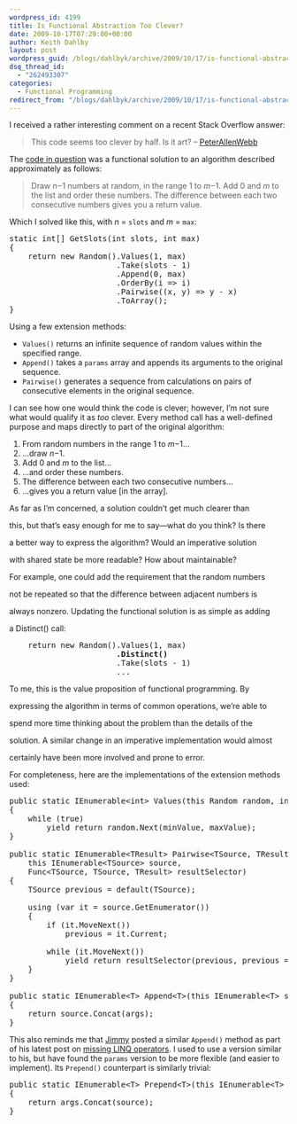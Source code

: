 ```yaml
---
wordpress_id: 4199
title: Is Functional Abstraction Too Clever?
date: 2009-10-17T07:29:00+00:00
author: Keith Dahlby
layout: post
wordpress_guid: /blogs/dahlbyk/archive/2009/10/17/is-functional-abstraction-too-clever.aspx
dsq_thread_id:
  - "262493307"
categories:
  - Functional Programming
redirect_from: "/blogs/dahlbyk/archive/2009/10/17/is-functional-abstraction-too-clever.aspx/"
---
```

I received a rather interesting comment on a recent Stack Overflow answer:

> This code seems too clever by half. Is it art? &ndash;&nbsp;[PeterAllenWebb](http://stackoverflow.com/users/21365/peterallenwebb)

The [code in question](http://stackoverflow.com/questions/1581394/split-value-in-24-randomly-sized-parts-using-c/1581464#1581464 "Split value in 24 randomly sized parts using C#") was a functional solution to an algorithm described approximately as follows:

> Draw _n_&minus;1 numbers at random, in the range 1 to _m_&minus;1. Add 0 and _m_ to the list and order these numbers. The difference between each two consecutive numbers gives you a return value.

Which I solved like this, with _n_ = `slots` and _m_ = `max`:

<pre>static int[] GetSlots(int slots, int max)<br />{<br />&nbsp; &nbsp; return new Random().Values(1, max)<br />&nbsp; &nbsp; &nbsp; &nbsp; &nbsp; &nbsp; &nbsp; &nbsp; &nbsp; &nbsp; &nbsp; &nbsp;.Take(slots - 1)<br />&nbsp; &nbsp; &nbsp; &nbsp; &nbsp; &nbsp; &nbsp; &nbsp; &nbsp; &nbsp; &nbsp; &nbsp;.Append(0, max)<br />&nbsp; &nbsp; &nbsp; &nbsp; &nbsp; &nbsp; &nbsp; &nbsp; &nbsp; &nbsp; &nbsp; &nbsp;.OrderBy(i =&gt; i)<br />&nbsp; &nbsp; &nbsp; &nbsp; &nbsp; &nbsp; &nbsp; &nbsp; &nbsp; &nbsp; &nbsp; &nbsp;.Pairwise((x, y) =&gt; y - x)<br />&nbsp; &nbsp; &nbsp; &nbsp; &nbsp; &nbsp; &nbsp; &nbsp; &nbsp; &nbsp; &nbsp; &nbsp;.ToArray();<br />}</pre>

Using a few extension methods:

  * `Values()` returns an infinite sequence of random values within the specified range.
  * `Append()` takes a `params` array and appends its arguments to the original sequence.
  * `Pairwise()` generates a sequence from calculations on pairs of consecutive elements in the original sequence.

I can see how one would think the code is clever; however, I&#8217;m not sure what would qualify it as _too_ clever. Every method call has a well-defined purpose and maps directly to part of the original algorithm:

  1. From random numbers in the range 1 to _m_&minus;1&#8230;
  2. &#8230;draw _n_&minus;1.
  3. Add 0 and _m_ to the list&#8230;
  4. &#8230;and order these numbers.
  5. The difference between each two consecutive numbers&#8230;
  6. &#8230;gives you a return value [in the array].

As far as I&#8217;m concerned, a solution couldn&#8217;t get much clearer than
  
this, but that&#8217;s easy enough for me to say&mdash;what do you think? Is there
  
a better way to express the algorithm? Would an imperative solution
  
with shared state be more readable? How about maintainable?

For example, one could add the requirement that the random numbers
  
not be repeated so that the difference between adjacent numbers is
  
always nonzero. Updating the functional solution is as simple as adding
  
a Distinct() call:

<pre>&nbsp; &nbsp; return new Random().Values(1, max)<br /><b>                       .Distinct()</b><br />&nbsp; &nbsp; &nbsp; &nbsp; &nbsp; &nbsp; &nbsp; &nbsp; &nbsp; &nbsp; &nbsp; &nbsp;.Take(slots - 1)<br />&nbsp; &nbsp; &nbsp; &nbsp; &nbsp; &nbsp; &nbsp; &nbsp; &nbsp; &nbsp; &nbsp; &nbsp;...</pre>

To me, this is the value proposition of functional programming. By
  
expressing the algorithm in terms of common operations, we&#8217;re able to
  
spend more time thinking about the problem than the details of the
  
solution. A similar change in an imperative implementation would almost
  
certainly have been more involved and prone to error.

For completeness, here are the implementations of the extension methods used:

<pre>public static IEnumerable&lt;int&gt; Values(this Random random, int minValue, int maxValue)<br />{<br />&nbsp; &nbsp; while (true)<br />&nbsp; &nbsp; &nbsp; &nbsp; yield return random.Next(minValue, maxValue);<br />}<br /><br />public static IEnumerable&lt;TResult&gt; Pairwise&lt;TSource, TResult&gt;(<br />    this IEnumerable&lt;TSource&gt; source,<br />    Func&lt;TSource, TSource, TResult&gt; resultSelector)<br />{<br />&nbsp; &nbsp; TSource previous = default(TSource);<br /><br />&nbsp; &nbsp; using (var it = source.GetEnumerator())<br />&nbsp; &nbsp; {<br />&nbsp; &nbsp; &nbsp; &nbsp; if (it.MoveNext())<br />&nbsp; &nbsp; &nbsp; &nbsp; &nbsp; &nbsp; previous = it.Current;<br /><br />&nbsp; &nbsp; &nbsp; &nbsp; while (it.MoveNext())<br />&nbsp; &nbsp; &nbsp; &nbsp; &nbsp; &nbsp; yield return resultSelector(previous, previous = it.Current);<br />&nbsp; &nbsp; }<br />}<br /><br />public static IEnumerable&lt;T&gt; Append&lt;T&gt;(this IEnumerable&lt;T&gt; source, params T[] args)<br />{<br />&nbsp; &nbsp; return source.Concat(args);<br />}</pre>

This also reminds me that [Jimmy](https://lostechies.com/blogs/jimmy_bogard/default.aspx "Jimmy Bogard") posted a similar `Append()` method as part of his latest post on [missing LINQ operators](https://lostechies.com/blogs/jimmy_bogard/archive/2009/10/15/more-missing-linq-operators.aspx "More missing LINQ operators"). I used to use a version similar to his, but have found the `params` version to be more flexible (and easier to implement). Its `Prepend()` counterpart is similarly trivial:

<pre>public static IEnumerable&lt;T&gt; Prepend&lt;T&gt;(this IEnumerable&lt;T&gt; source, params T[] args)<br />{<br />&nbsp; &nbsp; return args.Concat(source);<br />}</pre>